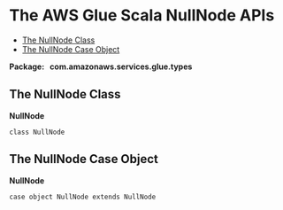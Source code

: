 # The AWS Glue Scala NullNode APIs<a name="glue-etl-scala-apis-glue-types-nullnode"></a>


+ [The NullNode Class](#glue-etl-scala-apis-glue-types-nullnode-class)
+ [The NullNode Case Object](#glue-etl-scala-apis-glue-types-nullnode-case-object)

**Package:   com\.amazonaws\.services\.glue\.types**

## The NullNode Class<a name="glue-etl-scala-apis-glue-types-nullnode-class"></a>

 **NullNode**

```
class NullNode
```

## The NullNode Case Object<a name="glue-etl-scala-apis-glue-types-nullnode-case-object"></a>

 **NullNode**

```
case object NullNode extends NullNode 
```
